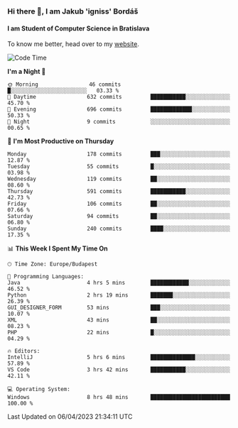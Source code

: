 ### Hi there 👋, I am Jakub 'igniss' Bordáš

#### I am Student of Computer Science in Bratislava
To know me better, head over to my [website](https://bordas.sk).


<!--START_SECTION:waka-->
![Code Time](http://img.shields.io/badge/Code%20Time-1%2C101%20hrs%2030%20mins-blue)

**I'm a Night 🦉** 

```text
🌞 Morning                46 commits          █░░░░░░░░░░░░░░░░░░░░░░░░   03.33 % 
🌆 Daytime                632 commits         ███████████░░░░░░░░░░░░░░   45.70 % 
🌃 Evening                696 commits         █████████████░░░░░░░░░░░░   50.33 % 
🌙 Night                  9 commits           ░░░░░░░░░░░░░░░░░░░░░░░░░   00.65 % 
```
📅 **I'm Most Productive on Thursday** 

```text
Monday                   178 commits         ███░░░░░░░░░░░░░░░░░░░░░░   12.87 % 
Tuesday                  55 commits          █░░░░░░░░░░░░░░░░░░░░░░░░   03.98 % 
Wednesday                119 commits         ██░░░░░░░░░░░░░░░░░░░░░░░   08.60 % 
Thursday                 591 commits         ███████████░░░░░░░░░░░░░░   42.73 % 
Friday                   106 commits         ██░░░░░░░░░░░░░░░░░░░░░░░   07.66 % 
Saturday                 94 commits          ██░░░░░░░░░░░░░░░░░░░░░░░   06.80 % 
Sunday                   240 commits         ████░░░░░░░░░░░░░░░░░░░░░   17.35 % 
```


📊 **This Week I Spent My Time On** 

```text
🕑︎ Time Zone: Europe/Budapest

💬 Programming Languages: 
Java                     4 hrs 5 mins        ████████████░░░░░░░░░░░░░   46.52 % 
Python                   2 hrs 19 mins       ███████░░░░░░░░░░░░░░░░░░   26.39 % 
GUI_DESIGNER_FORM        53 mins             ███░░░░░░░░░░░░░░░░░░░░░░   10.07 % 
XML                      43 mins             ██░░░░░░░░░░░░░░░░░░░░░░░   08.23 % 
PHP                      22 mins             █░░░░░░░░░░░░░░░░░░░░░░░░   04.29 % 

🔥 Editors: 
IntelliJ                 5 hrs 6 mins        ██████████████░░░░░░░░░░░   57.89 % 
VS Code                  3 hrs 42 mins       ███████████░░░░░░░░░░░░░░   42.11 % 

💻 Operating System: 
Windows                  8 hrs 48 mins       █████████████████████████   100.00 % 
```


 Last Updated on 06/04/2023 21:34:11 UTC
<!--END_SECTION:waka-->
